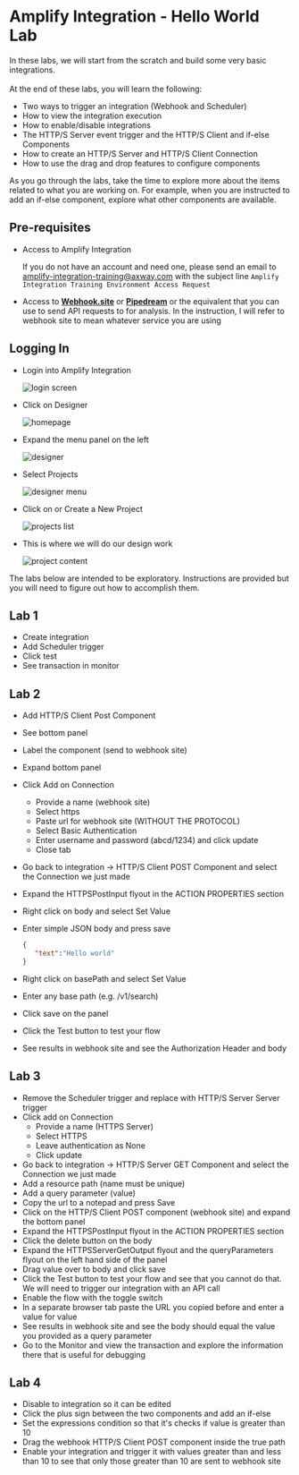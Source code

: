 # Amplify Integration - Hello World Lab

In these labs, we will start from the scratch and build some very basic integrations. </br></br>
At the end of these labs, you will learn the following:

* Two ways to trigger an integration (Webhook and Scheduler)
* How to view the integration execution
* How to enable/disable integrations
* The HTTP/S Server event trigger and the HTTP/S Client and if-else Components
* How to create an HTTP/S Server and HTTP/S Client Connection
* How to use the drag and drop features to configure components

As you go through the labs, take the time to explore more about the items related to what you are working on. For example, when you are instructed to add an if-else component, explore what other components are available.

## Pre-requisites

* Access to Amplify Integration

  If you do not have an account and need one, please send an email to amplify-integration-training@axway.com with the subject line `Amplify Integration Training Environment Access Request`

* Access to [**Webhook.site**](https://webhook.site/) or [**Pipedream**](https://pipedream.com/) or the equivalent that you can use to send API requests to for analysis. In the instruction, I will refer to webhook site to mean whatever service you are using

## Logging In

* Login into Amplify Integration

  ![login screen](images/login-screen.png)

* Click on Designer

  ![homepage](images/homepage.png)

* Expand the menu panel on the left

  ![designer](images/designer.png)

* Select Projects

  ![designer menu](images/designer-menu.png)

* Click on or Create a New Project

  ![projects list](images/projects-list.png)

* This is where we will do our design work

  ![project content](images/project-content.png)

The labs below are intended to be exploratory. Instructions are provided but you will need to figure out how to accomplish them.

## Lab 1

* Create integration
* Add Scheduler trigger
* Click test
* See transaction in monitor

## Lab 2

* Add HTTP/S Client Post Component
* See bottom panel
* Label the component (send to webhook site)
* Expand bottom panel
* Click Add on Connection
  * Provide a name (webhook site)
  * Select https
  * Paste url for webhook site (WITHOUT THE PROTOCOL)
  * Select Basic Authentication
  * Enter username and password (abcd/1234) and click update
  * Close tab
* Go back to integration -> HTTP/S Client POST Component and select the Connection we just made
* Expand the HTTPSPostInput flyout in the ACTION PROPERTIES section
* Right click on body and select Set Value
* Enter simple JSON body and press save

  ```json
  {
  ‌   "text":"Hello world"
  ‌}
  ```
  
* Right click on basePath and select Set Value
* Enter any base path (e.g. /v1/search)
* Click save on the panel
* Click the Test button to test your flow
* See results in webhook site and see the Authorization Header and body

## Lab 3

* Remove the Scheduler trigger and replace with HTTP/S Server Server trigger
* Click add on Connection
  * Provide a name (HTTPS Server)
  * Select HTTPS
  * Leave authentication as None
  * Click update
* Go back to integration -> HTTP/S Server GET Component and select the Connection we just made
* Add a resource path (name must be unique)
* Add a query parameter (value)
* Copy the url to a notepad and press Save
* Click on the HTTP/S Client POST component (webhook site) and expand the bottom panel
* Expand the HTTPSPostInput flyout in the ACTION PROPERTIES section
* Click the delete button on the body
* Expand the HTTPSServerGetOutput flyout and the queryParameters flyout on the left hand side of the panel
* Drag value over to body and click save
* Click the Test button to test your flow and see that you cannot do that. We will need to trigger our integration with an API call
* Enable the flow with the toggle switch
* In a separate browser tab paste the URL you copied before and enter a value for value
* See results in webhook site and see the body should equal the value you provided as a query parameter
* Go to the Monitor and view the transaction and explore the information there that is useful for debugging

## Lab 4

* Disable to integration so it can be edited
* Click the plus sign between the two components and add an if-else
* Set the expressions condition so that it's checks if value is greater than 10
* Drag the webhook HTTP/S Client POST component inside the true path
* Enable your integration and trigger it with values greater than and less than 10 to see that only those greater than 10 are sent to webhook site
